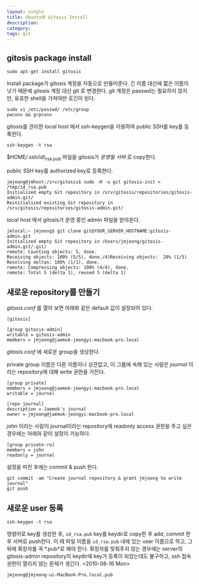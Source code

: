 ```yaml
---
layout: single
title: Ubuntu에 Gitosis Install
description: 
category: 
tags: git 
---
```


## gitosis package  install

    sudo apt-get install gitosis

Install package가 gitosis 계정을 자동으로 만들어준다. 긴 이름 대신에 짧은 이름이 낫기 때문에 
gitosis 계정 대신 git 로 변경한다. git 계정은 passwd는 필요하지 않지만, 유효한 shell을 가져야만
로긴이 된다. 

    sudo vi /etc/passwd/ /etc/group 
    pwconv && grpconv

gitosis를 관리한 *local host* 에서 ssh-keygen을 이용하여 public SSH를 key를 등록한다. 

    ssh-keygen -t rsa

$HOME/.ssh/id\\<sub>rsa.pub</sub> 파일을 gitosis가 *운영될 서버* 로 copy한다.

public SSH key를 authorized key로 등록한다. 

    jmjeong@jmhost:/srv/gitosis$ sudo -H -u git gitosis-init < /tmp/id_rsa.pub 
    Initialized empty Git repository in /srv/gitosis/repositories/gitosis-admin.git/
    Reinitialized existing Git repository in /srv/gitosis/repositories/gitosis-admin.git/

*local host* 에서 gitosis가 운영 중인 admin 파일을 받아온다.

    jmlocal:~ jmjeong$ git clone git@YOUR_SERVER_HOSTNAME:gitosis-admin.git 
    Initialized empty Git repository in /Users/jmjeong/gitosis-admin.git/.git/
    remote: Counting objects: 5, done.
    Receiving objects: 100% (5/5), done./4)Receiving objects:  20% (1/5)   
    Resolving deltas: 100% (1/1), done.
    remote: Compressing objects: 100% (4/4), done.
    remote: Total 5 (delta 1), reused 5 (delta 1)

## 새로운 repository를 만들기

*gitosis.conf* 를 열어 보면 아래와 같은 default 값이 설정되어 있다. 

    [gitosis]
    
    [group gitosis-admin]
    writable = gitosis-admin
    members = jmjeong@jaemok-jeongyi-macbook-pro.local 

*gitosis.conf* 에 새로운 group을 생성한다.

private group 이름은 다른 이름이나 상관없고, 이 그룹에 속해 있는 사람은 *journal* 이라는 repository에 대해
write 권한을 가진다.

    [group private]
    members = jmjeong@jaemok-jeongyi-macbook-pro.local
    writable = journal
    
    [repo journal]
    description = Jaemok's journal
    owner = jmjeong@jaemok-jeongyi-macbook-pro.local

*john* 이라는 사람이 journal이라는 repository에 readonly access 권한을 주고 싶은 경우에는 아래와 같이
설정이 가능하다.

    [group private-ro]
    members = john
    readonly = journal

설정을 마친 후에는 commit & push 한다. 

    git commit -am "Create journal repository & grant jmjeong to write journal"
    git push 

## 새로운 user 등록

    ssh-keygen -t rsa

명령어로 key를 생성한 후, `id_rsa.pub` key를 keydir로 copy한 후 add, commit 한 후 서버로 push한다. 
이 때 파일 이름을 `id_rsa.pub` 내에 있는 user 이름으로 하고, 그 뒤에 확장자를 꼭 \*.pub\*로 해야 한다.
확장자를 맞춰주지 않는 경우에는 server의 gitosis-admin repository의 keydir에 key가 등록이 되었는데도
불구하고, ssh 접속 권한이 열리지 않는 문제가 생긴다. <span class="timestamp-wrapper"><span class="timestamp">&lt;2010-08-16 Mon&gt;</span></span>

    jmjeong@jmjeong-ui-MacBook-Pro.local.pub
